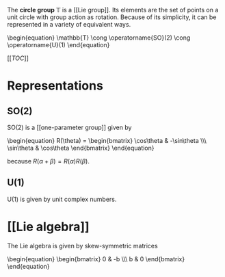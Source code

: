The **circle group** $\mathbb{T}$ is a [[Lie group]]. Its elements are the set of points on a unit circle with group action as rotation. Because of its simplicity, it can be represented in a variety of equivalent ways.

\begin{equation}
\mathbb{T} \cong \operatorname{SO}(2) \cong \operatorname{U}(1)
\end{equation}

[[_TOC_]]

# Representations

## SO(2)

SO(2) is a [[one-parameter group]] given by

\begin{equation}
R(\theta) = \begin{bmatrix} \cos\theta & -\sin\theta \\\\\ \sin\theta & \cos\theta \end{bmatrix}
\end{equation}

because $R(\alpha + \beta) = R(\alpha)R(\beta)$.

## U(1)

U(1) is given by unit complex numbers.

# [[Lie algebra]]

The Lie algebra is given by skew-symmetric matrices

\begin{equation}
\begin{bmatrix}
0 & -b \\\\\ b & 0
\end{bmatrix}
\end{equation}